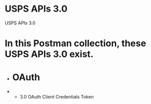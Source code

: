 # USPS APIs 3.0
  USPS APIs 3.0
# In this Postman collection, these USPS APIs 3.0 exist.
* # OAuth
 * * 3.0 OAuth Client Credentials Token
